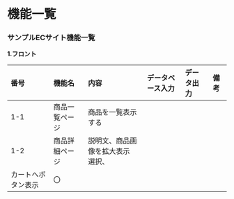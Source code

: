 # 機能一覧
### サンプルECサイト機能一覧
**1.フロント**

|番号|機能名|内容|データベース入力|データ出力|備考|
|:---|:---|:---|:---|:---|:---|
|1-1|商品一覧ページ|商品を一覧表示する||||
|1-2|商品詳細ページ|説明文、商品画像を拡大表示<br>選択、
カートへボタン表示|〇|||
